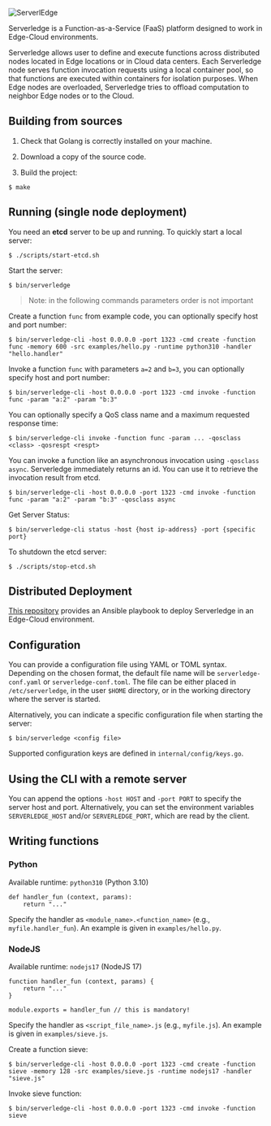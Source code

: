 ![ServerlEdge](docs/logo.png)

Serverledge is a Function-as-a-Service (FaaS) platform designed to
work in Edge-Cloud environments.

Serverledge allows user to define and execute functions across
distributed nodes located in Edge locations or in Cloud data centers.
Each Serverledge node serves function invocation requests using a local
container pool, so that functions are executed within containers for isolation purposes.
When Edge nodes are overloaded, Serverledge tries to offload computation
to neighbor Edge nodes or to the Cloud.

## Building from sources

1. Check that Golang is correctly installed on your machine.

1. Download a copy of the source code.

1. Build the project:

```
$ make
```

## Running (single node deployment)

You need an **etcd** server to be up and running. To quickly start a local
server:

	$ ./scripts/start-etcd.sh

Start the server:

	$ bin/serverledge

> Note: in the following commands parameters order is not important

Create a function `func` from example code, you can optionally specify host and port number:

	$ bin/serverledge-cli -host 0.0.0.0 -port 1323 -cmd create -function func -memory 600 -src examples/hello.py -runtime python310 -handler "hello.handler" 

Invoke a function `func` with parameters `a=2` and `b=3`, you can optionally specify host and port number:

	$ bin/serverledge-cli -host 0.0.0.0 -port 1323 -cmd invoke -function func -param "a:2" -param "b:3"

You can optionally specify a QoS class name and a maximum requested response
time:

	$ bin/serverledge-cli invoke -function func -param ... -qosclass <class> -qosrespt <respt>

You can invoke a function like an asynchronous invocation using `-qosclass async`. Serverledge immediately returns an id. 
You can use it to retrieve the invocation result from etcd.

    $ bin/serverledge-cli -host 0.0.0.0 -port 1323 -cmd invoke -function func -param "a:2" -param "b:3" -qosclass async

Get Server Status:
 
    $ bin/serverledge-cli status -host {host ip-address} -port {specific port}


To shutdown the etcd server:

	$ ./scripts/stop-etcd.sh

## Distributed Deployment

[This repository](https://github.com/grussorusso/serverledge-deploy) provides an Ansible playbook to deploy Serverledge in an 
Edge-Cloud environment.

## Configuration

You can provide a configuration file using YAML or TOML syntax. Depending on the
chosen format, the default file name will be `serverledge-conf.yaml` or
`serverledge-conf.toml`. The file can be either placed in `/etc/serverledge`,
in the user `$HOME` directory, or in the working directory where the server is
started.

Alternatively, you can indicate a specific configuration file when starting the
server:

	$ bin/serverledge <config file>

Supported configuration keys are defined in `internal/config/keys.go`.

## Using the CLI with a remote server

You can append the options `-host HOST` and `-port PORT` to specify the server
host and port. Alternatively, you can set the environment variables
`SERVERLEDGE_HOST` and/or `SERVERLEDGE_PORT`, which are read by the client.


## Writing functions

### Python

Available runtime: `python310` (Python 3.10)

	def handler_fun (context, params):
		return "..."

Specify the handler as `<module_name>.<function_name>` (e.g., `myfile.handler_fun`).
An example is given in `examples/hello.py`.

### NodeJS

Available runtime: `nodejs17` (NodeJS 17)

	function handler_fun (context, params) {
		return "..."
	}

	module.exports = handler_fun // this is mandatory!

Specify the handler as `<script_file_name>.js` (e.g., `myfile.js`).
An example is given in `examples/sieve.js`.

Create a function sieve:

    $ bin/serverledge-cli -host 0.0.0.0 -port 1323 -cmd create -function sieve -memory 128 -src examples/sieve.js -runtime nodejs17 -handler "sieve.js"

Invoke sieve function: 

    $ bin/serverledge-cli -host 0.0.0.0 -port 1323 -cmd invoke -function sieve 